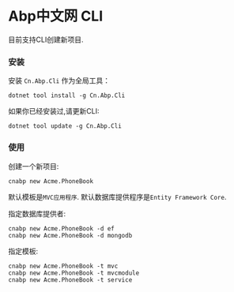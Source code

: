 # Abp中文网 CLI

目前支持CLI创建新项目.

### 安装

安装 `Cn.Abp.Cli` 作为全局工具：

````
dotnet tool install -g Cn.Abp.Cli
````

如果你已经安装过,请更新CLI:

````
dotnet tool update -g Cn.Abp.Cli
````

### 使用

创建一个新项目:

````
cnabp new Acme.PhoneBook
````

默认模板是`MVC应用程序`. 默认数据库提供程序是`Entity Framework Core`.

指定数据库提供者:

````
cnabp new Acme.PhoneBook -d ef
cnabp new Acme.PhoneBook -d mongodb
````

指定模板:

````
cnabp new Acme.PhoneBook -t mvc
cnabp new Acme.PhoneBook -t mvcmodule
cnabp new Acme.PhoneBook -t service
````